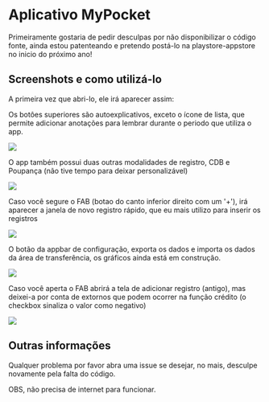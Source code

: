 
# Aplicativo MyPocket
Primeiramente gostaria de pedir desculpas por não disponibilizar o código fonte, ainda estou patenteando e pretendo postá-lo na playstore-appstore no inicio do próximo ano!


## Screenshots e como utilizá-lo

A primeira vez que abri-lo, ele irá aparecer assim:

Os botôes superiores são autoexplicativos, exceto o ícone de lista, que permite adicionar anotações para lembrar durante o periodo que utiliza o app.

![](images/Screenshot_1638450634.png)

O app também possui duas outras modalidades de registro, CDB e Poupança (não tive tempo para deixar personalizável)

![](images/Screenshot_1638450653.png)

Caso você segure o FAB (botao do canto inferior direito com um '+'), irá aparecer a janela de novo registro rápido, que eu mais utilizo para inserir os registros

![](images/Screenshot_1638450661.png)

O botão da appbar de configuração, exporta os dados e importa os dados da área de transferência, os gráficos ainda está em construção.

![](images/Screenshot_1638450664.png)

Caso você aperta o FAB abrirá a tela de adicionar registro (antigo), mas deixei-a por conta de extornos que podem ocorrer na função crédito (o checkbox sinaliza o valor como negativo)

![](images/Screenshot_1638450668.png)


## Outras informações
Qualquer problema por favor abra uma issue se desejar, no mais, desculpe novamente pela falta do código.

OBS, não precisa de internet para funcionar.
